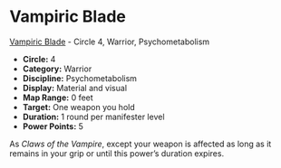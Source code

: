 # Vampiric Blade

[Vampiric Blade](/Psionics/V/VampiricBlade.md) - Circle 4, Warrior, Psychometabolism

- **Circle:** 4
- **Category:** Warrior
- **Discipline:** Psychometabolism
- **Display:** Material and visual
- **Map Range:** 0 feet
- **Target:** One weapon you hold
- **Duration:** 1 round per manifester level
- **Power Points:** 5

As *Claws of the Vampire*, except your weapon is affected as long as it remains in your grip or until this power’s duration expires.
